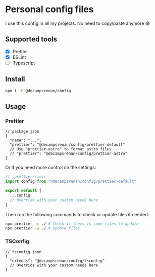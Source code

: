 # Personal config files

I use this config in all my projects. No need to copy/paste anymore 😄

## Supported tools

- [x] Prettier
- [x] ESLint
- [ ] Typescript

## Install

```sh
npm i -D @decampsrenan/config
```

## Usage

### Prettier

```json5
// package.json
{
  "name": "...",
  "prettier": "@decampsrenan/config/prettier-default"
  // Use "prettier-astro" to format astro files
  // "prettier": "@decampsrenan/config/prettier-astro"
}
```

Or if you need more control on the settings:

```js
// .prettierrc.mjs
import config from "@decampsrenan/config/prettier-default"

export default {
  ...config
  // Override with your custom needs here
}
```

Then run the following commands to check or update files if needed:

```sh
npx prettier -c ./ # Check if there is some files to update
npx prettier -w ./ # Update files
```

### TSConfig

```json5
// tsconfig.json
{
  "extends": "@decampsrenan/config/tsconfig"
  // Override with your custom needs here
}
```